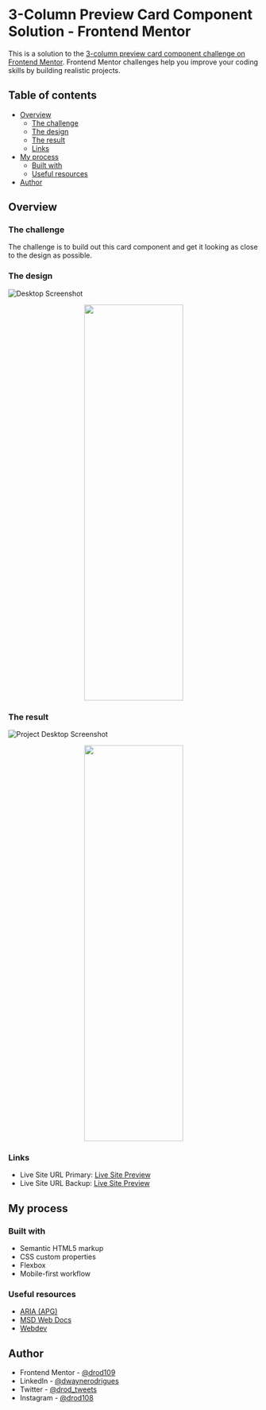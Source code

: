 # 3-Column Preview Card Component Solution - Frontend Mentor

This is a solution to the [3-column preview card component challenge on Frontend Mentor](https://www.frontendmentor.io/challenges/3column-preview-card-component-pH92eAR2-). Frontend Mentor challenges help you improve your coding skills by building realistic projects.

## Table of contents

- [Overview](#overview)
  - [The challenge](#the-challenge)
  - [The design](#the-design)
  - [The result](#the-result)
  - [Links](#links)
- [My process](#my-process)
  - [Built with](#built-with)
  - [Useful resources](#useful-resources)
- [Author](#author)

## Overview

### The challenge

The challenge is to build out this card component and get it looking as close to the design as possible.

### The design

![Desktop Screenshot](https://i.postimg.cc/jSjZ8JXd/desktop-design.jpg)

 <p align="center">
  <img width="199" height="797" src="https://i.postimg.cc/cL5TP497/mobile-design.jpg">
</p>

### The result

![Project Desktop Screenshot](https://i.postimg.cc/KzsGCWks/desktop-screenshot.png)

 <p align="center">
  <img width="199" height="797" src="https://i.postimg.cc/bJvYCPJt/mobile-screenshot.png">
</p>

### Links

- Live Site URL Primary: [Live Site Preview](https://drod109.github.io/3-column-preview-card/)
- Live Site URL Backup: [Live Site Preview](https://codepen.io/drodrigues/full/ZEPyGmy)

## My process

### Built with

- Semantic HTML5 markup
- CSS custom properties
- Flexbox
- Mobile-first workflow

### Useful resources

- [ARIA (APG)](https://www.w3.org/WAI/ARIA/)
- [MSD Web Docs](https://developer.mozilla.org/)
- [Webdev](https://web.dev/)

## Author

- Frontend Mentor - [@drod109](https://www.frontendmentor.io/profile/drod109)
- LinkedIn - [@dwaynerodrigues](https://www.linkedin.com/in/dwaynerodrigues/)
- Twitter - [@drod_tweets](https://www.twitter.com/drod_tweets)
- Instagram - [@drod108](https://www.instagram.com/drod108/)
